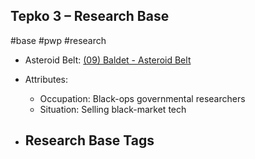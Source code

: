 ## Tepko 3 &ndash; Research Base

#base #pwp #research

- Asteroid Belt: [(09) Baldet - Asteroid Belt](../../../Gaming/StarsWithoutNumber/PiratesWithoutPlunder/%2809%29%20Baldet%20-%20Asteroid%20Belt.md)

- Attributes:
   -   Occupation: Black-ops governmental researchers
   -   Situation: Selling black-market tech

- Research Base Tags
	-  

